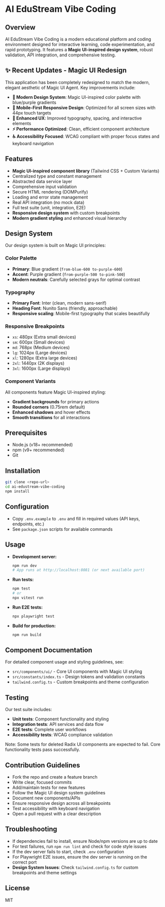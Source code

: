 # AI EduStream Vibe Coding

## Overview
AI EduStream Vibe Coding is a modern educational platform and coding environment designed for interactive learning, code experimentation, and rapid prototyping. It features a **Magic UI-inspired design system**, robust validation, API integration, and comprehensive testing.

## ✨ Recent Updates - Magic UI Redesign
This application has been completely redesigned to match the modern, elegant aesthetic of Magic UI Agent. Key improvements include:

- **🎨 Modern Design System**: Magic UI-inspired color palette with blue/purple gradients
- **📱 Mobile-First Responsive Design**: Optimized for all screen sizes with 44px touch targets
- **🎯 Enhanced UX**: Improved typography, spacing, and interactive elements
- **⚡ Performance Optimized**: Clean, efficient component architecture
- **♿ Accessibility Focused**: WCAG compliant with proper focus states and keyboard navigation

## Features
- **Magic UI-inspired component library** (Tailwind CSS + Custom Variants)
- Centralized type and constant management
- Abstracted data service layer
- Comprehensive input validation
- Secure HTML rendering (DOMPurify)
- Loading and error state management
- Real API integration (no mock data)
- Full test suite (unit, integration, E2E)
- **Responsive design system** with custom breakpoints
- **Modern gradient styling** and enhanced visual hierarchy

## Design System
Our design system is built on Magic UI principles:

### Color Palette
- **Primary**: Blue gradient (`from-blue-600 to-purple-600`)
- **Accent**: Purple gradient (`from-purple-500 to-pink-500`)
- **Modern neutrals**: Carefully selected grays for optimal contrast

### Typography
- **Primary Font**: Inter (clean, modern sans-serif)
- **Heading Font**: Nunito Sans (friendly, approachable)
- **Responsive scaling**: Mobile-first typography that scales beautifully

### Responsive Breakpoints
- `xs`: 480px (Extra small devices)
- `sm`: 600px (Small devices)
- `md`: 768px (Medium devices)
- `lg`: 1024px (Large devices)
- `xl`: 1280px (Extra large devices)
- `2xl`: 1440px (2K displays)
- `3xl`: 1600px (Large displays)

### Component Variants
All components feature Magic UI-inspired styling:
- **Gradient backgrounds** for primary actions
- **Rounded corners** (0.75rem default)
- **Enhanced shadows** and hover effects
- **Smooth transitions** for all interactions

## Prerequisites
- Node.js (v18+ recommended)
- npm (v9+ recommended)
- Git

## Installation
```sh
git clone <repo-url>
cd ai-edustream-vibe-coding
npm install
```

## Configuration
- Copy `.env.example` to `.env` and fill in required values (API keys, endpoints, etc.)
- See `package.json` scripts for available commands

## Usage
- **Development server:**
  ```sh
  npm run dev
  # App runs at http://localhost:8081 (or next available port)
  ```
- **Run tests:**
  ```sh
  npm test
  # or
  npx vitest run
  ```
- **Run E2E tests:**
  ```sh
  npx playwright test
  ```
- **Build for production:**
  ```sh
  npm run build
  ```

## Component Documentation
For detailed component usage and styling guidelines, see:
- `src/components/ui/` - Core UI components with Magic UI styling
- `src/constants/index.ts` - Design tokens and validation constants
- `tailwind.config.ts` - Custom breakpoints and theme configuration

## Testing
Our test suite includes:
- **Unit tests**: Component functionality and styling
- **Integration tests**: API services and data flow
- **E2E tests**: Complete user workflows
- **Accessibility tests**: WCAG compliance validation

Note: Some tests for deleted Radix UI components are expected to fail. Core functionality tests pass successfully.

## Contribution Guidelines
- Fork the repo and create a feature branch
- Write clear, focused commits
- Add/maintain tests for new features
- Follow the Magic UI design system guidelines
- Document new components/APIs
- Ensure responsive design across all breakpoints
- Test accessibility with keyboard navigation
- Open a pull request with a clear description

## Troubleshooting
- If dependencies fail to install, ensure Node/npm versions are up to date
- For test failures, run `npm run lint` and check for code style issues
- If the dev server fails to start, check `.env` configuration
- For Playwright E2E issues, ensure the dev server is running on the correct port
- **Design System Issues**: Check `tailwind.config.ts` for custom breakpoints and theme settings

## License
MIT
